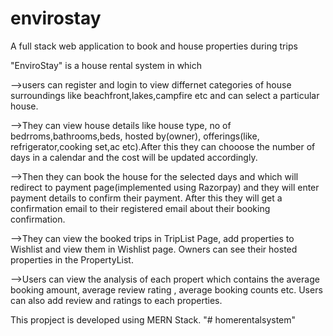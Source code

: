 # envirostay
A full stack web application to book and house properties during trips

"EnviroStay" is a house rental system in which 

-->users can register and login to view differnet categories of house surroundings like beachfront,lakes,campfire etc and can select a particular house.

-->They can view house details like house type, no of bedrroms,bathrooms,beds, hosted by(owner), offerings(like, refrigerator,cooking set,ac etc).After this they can chooose the number of days in a calendar and the cost will be updated accordingly.

-->Then they can book the house for the selected days and  which will redirect to payment page(implemented using Razorpay) and they will enter payment details to confirm their payment. After this they will get a  confirmation email to their registered email about their booking confirmation.

-->They can view the booked trips in TripList Page, add properties to Wishlist and view them in Wishlist page. Owners can see their hosted properties in the PropertyList.

-->Users can view the analysis of each propert which contains the average booking amount, average review rating , average booking counts etc. Users can also add review and ratings to each properties.

This propject is developed using MERN Stack.
"# homerentalsystem" 
